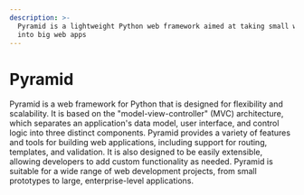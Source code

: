 ```yaml
---
description: >-
  Pyramid is a lightweight Python web framework aimed at taking small web apps
  into big web apps
---
```


# Pyramid

Pyramid is a web framework for Python that is designed for flexibility and scalability. It is based on the "model-view-controller" (MVC) architecture, which separates an application's data model, user interface, and control logic into three distinct components. Pyramid provides a variety of features and tools for building web applications, including support for routing, templates, and validation. It is also designed to be easily extensible, allowing developers to add custom functionality as needed. Pyramid is suitable for a wide range of web development projects, from small prototypes to large, enterprise-level applications.
